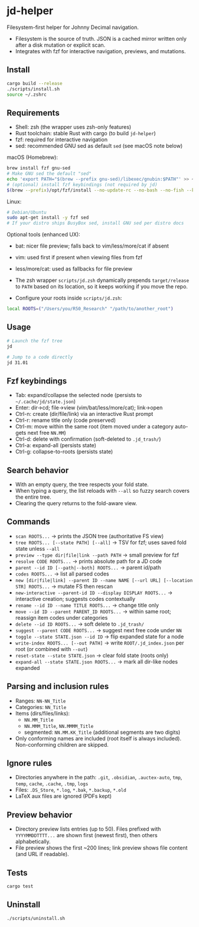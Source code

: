 jd-helper
=========

Filesystem-first helper for Johnny Decimal navigation.

- Filesystem is the source of truth. JSON is a cached mirror written only after a disk mutation or explicit scan.
- Integrates with fzf for interactive navigation, previews, and mutations.

Install
-------

```bash
cargo build --release
./scripts/install.sh
source ~/.zshrc
```

Requirements
------------

- Shell: zsh (the wrapper uses zsh-only features)
- Rust toolchain: stable Rust with cargo (to build `jd-helper`)
- fzf: required for interactive navigation
- sed: recommended GNU sed as default `sed` (see macOS note below)

macOS (Homebrew):

```bash
brew install fzf gnu-sed
# Make GNU sed the default "sed"
echo 'export PATH="$(brew --prefix gnu-sed)/libexec/gnubin:$PATH"' >> ~/.zshrc
# (optional) install fzf keybindings (not required by jd)
$(brew --prefix)/opt/fzf/install --no-update-rc --no-bash --no-fish --key-bindings --completion
```

Linux:

```bash
# Debian/Ubuntu
sudo apt-get install -y fzf sed
# If your distro ships BusyBox sed, install GNU sed per distro docs
```

Optional tools (enhanced UX):

- bat: nicer file preview; falls back to vim/less/more/cat if absent
- vim: used first if present when viewing files from fzf
- less/more/cat: used as fallbacks for file preview

- The zsh wrapper `scripts/jd.zsh` dynamically prepends `target/release` to `PATH` based on its location, so it keeps working if you move the repo.
- Configure your roots inside `scripts/jd.zsh`:

```zsh
local ROOTS=("/Users/you/R50_Research" "/path/to/another_root")
```

Usage
-----

```zsh
# Launch the fzf tree
jd

# Jump to a code directly
jd 31.01
```

Fzf keybindings
---------------

- Tab: expand/collapse the selected node (persists to `~/.cache/jd/state.json`)
- Enter: dir→cd; file→view (vim/bat/less/more/cat); link→open
- Ctrl-n: create (dir/file/link) via an interactive Rust prompt
- Ctrl-r: rename title only (code preserved)
- Ctrl-m: move within the same root (item moved under a category auto-gets next free `NN.MM`)
- Ctrl-d: delete with confirmation (soft-deleted to `.jd_trash/`)
- Ctrl-a: expand-all (persists state)
- Ctrl-g: collapse-to-roots (persists state)

Search behavior
---------------

- With an empty query, the tree respects your fold state.
- When typing a query, the list reloads with `--all` so fuzzy search covers the entire tree.
- Clearing the query returns to the fold-aware view.

Commands
--------

- `scan ROOTS...` → prints the JSON tree (authoritative FS view)
- `tree ROOTS... [--state PATH] [--all]` → TSV for fzf; uses saved fold state unless `--all`
- `preview --type dir|file|link --path PATH` → small preview for fzf
- `resolve CODE ROOTS...` → prints absolute path for a JD code
- `parent --id ID [--path|--both] ROOTS...` → parent id/path
- `codes ROOTS...` → list all parsed codes
- `new [dir|file|link] --parent ID --name NAME [--url URL] [--location STR] ROOTS...` → mutate FS then rescan
- `new-interactive --parent-id ID --display DISPLAY ROOTS...` → interactive creation; suggests codes contextually
- `rename --id ID --name TITLE ROOTS...` → change title only
- `move --id ID --parent PARENT_ID ROOTS...` → within same root; reassign item codes under categories
- `delete --id ID ROOTS...` → soft delete to `.jd_trash/`
- `suggest --parent CODE ROOTS...` → suggest next free code under `NN`
- `toggle --state STATE.json --id ID` → flip expanded state for a node
- `write-index ROOTS... [--out PATH]` → write `ROOT/.jd_index.json` per root (or combined with `--out`)
- `reset-state --state STATE.json` → clear fold state (roots only)
- `expand-all --state STATE.json ROOTS...` → mark all dir-like nodes expanded

Parsing and inclusion rules
---------------------------

- Ranges: `NN-NN_Title`
- Categories: `NN_Title`
- Items (dirs/files/links):
  - `NN.MM_Title`
  - `NN.MMM_Title`, `NN.MMMM_Title`
  - segmented: `NN.MM.KK_Title` (additional segments are two digits)
- Only conforming names are included (root itself is always included). Non-conforming children are skipped.

Ignore rules
------------

- Directories anywhere in the path: `.git`, `.obsidian`, `.auctex-auto`, `tmp`, `temp`, `cache`, `.cache`, `.tmp`, `logs`
- Files: `.DS_Store`, `*.log`, `*.bak`, `*.backup`, `*.old`
- LaTeX aux files are ignored (PDFs kept)

Preview behavior
----------------

- Directory preview lists entries (up to 50). Files prefixed with `YYYYMMDDTTTT...` are shown first (newest first), then others alphabetically.
- File preview shows the first ~200 lines; link preview shows file content (and URL if readable).

Tests
-----

```bash
cargo test
```

Uninstall
---------

```bash
./scripts/uninstall.sh
```

